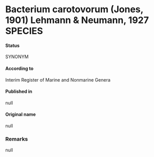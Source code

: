 # Bacterium carotovorum (Jones, 1901) Lehmann & Neumann, 1927 SPECIES

#### Status
SYNONYM

#### According to
Interim Register of Marine and Nonmarine Genera

#### Published in
null

#### Original name
null

### Remarks
null